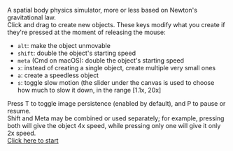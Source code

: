A spatial body physics simulator, more or less based on Newton's gravitational law.  
Click and drag to create new objects.
These keys modify what you create if they're pressed at the moment of releasing the mouse:
- `alt`: make the object unmovable
- `shift`: double the object's starting speed
- `meta` (Cmd on macOS): double the object's starting speed
- `x`: instead of creating a single object, create multiple very small ones
- `a`: create a speedless object
- `s`: toggle slow motion (the slider under the canvas is used to choose how much to slow it down, in the range \[1.1x, 20x\]

Press T to toggle image persistence (enabled by default), and P to pause or resume.  
Shift and Meta may be combined or used separately; for example, pressing both will give the object 4x speed, while pressing only one will give it only 2x speed.  
[Click here to start](https://astroide.github.io/physics/index.html)

